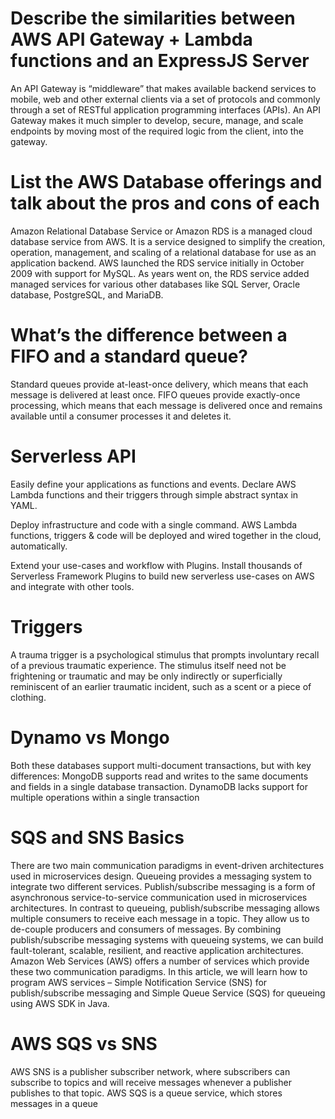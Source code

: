 # Describe the similarities between AWS API Gateway + Lambda functions and an ExpressJS Server
An API Gateway is “middleware” that makes available backend services to mobile, web and other external clients via a set of protocols and commonly through a set of RESTful application programming interfaces (APIs). An API Gateway makes it much simpler to develop, secure, manage, and scale endpoints by moving most of the required logic from the client, into the gateway.
# List the AWS Database offerings and talk about the pros and cons of each
Amazon Relational Database Service or Amazon RDS is a managed cloud database service from AWS. It is a service designed to simplify the creation, operation, management, and scaling of a relational database for use as an application backend. AWS launched the RDS service initially in October 2009 with support for MySQL. As years went on, the RDS service added managed services for various other databases like SQL Server, Oracle database, PostgreSQL, and MariaDB.


# What’s the difference between a FIFO and a standard queue?
Standard queues provide at-least-once delivery, which means that each message is delivered at least once. FIFO queues provide exactly-once processing, which means that each message is delivered once and remains available until a consumer processes it and deletes it.




# Serverless API

Easily define your applications as functions and events.
Declare AWS Lambda functions and their triggers through simple abstract syntax in YAML.

Deploy infrastructure and code with a single command.
AWS Lambda functions, triggers & code will be deployed and wired together in the cloud, automatically.

Extend your use-cases and workflow with Plugins.
Install thousands of Serverless Framework Plugins to build new serverless use-cases on AWS and integrate with other tools.
# Triggers
A trauma trigger is a psychological stimulus that prompts involuntary recall of a previous traumatic experience. The stimulus itself need not be frightening or traumatic and may be only indirectly or superficially reminiscent of an earlier traumatic incident, such as a scent or a piece of clothing. 
# Dynamo vs Mongo

Both these databases support multi-document transactions, but with key differences: MongoDB supports read and writes to the same documents and fields in a single database transaction. DynamoDB lacks support for multiple operations within a single transaction


# SQS and SNS Basics
There are two main communication paradigms in event-driven architectures used in microservices design. 
Queueing provides a messaging system to integrate two different services.
Publish/subscribe messaging is a form of asynchronous service-to-service communication used in microservices architectures. In contrast to queueing, publish/subscribe messaging allows multiple consumers to receive each message in a topic. 
They allow us to de-couple producers and consumers of messages. By combining publish/subscribe messaging systems with queueing systems, we can build fault-tolerant, scalable, resilient, and reactive application architectures. Amazon Web Services (AWS) offers a number of services which provide these two communication paradigms. In this article, we will learn how to program AWS services – Simple Notification Service (SNS) for publish/subscribe messaging and Simple Queue Service (SQS) for queueing using AWS SDK in Java.
# AWS SQS vs SNS

AWS SNS is a publisher subscriber network, where subscribers can subscribe to topics and will receive messages whenever a publisher publishes to that topic. AWS SQS is a queue service, which stores messages in a queue
